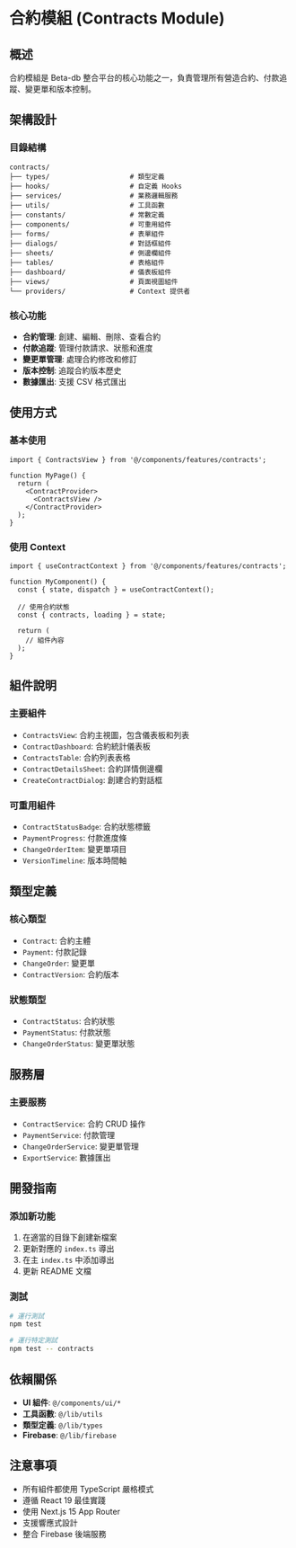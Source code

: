# 合約模組 (Contracts Module)

## 概述

合約模組是 Beta-db 整合平台的核心功能之一，負責管理所有營造合約、付款追蹤、變更單和版本控制。

## 架構設計

### 目錄結構

```
contracts/
├── types/                    # 類型定義
├── hooks/                    # 自定義 Hooks
├── services/                 # 業務邏輯服務
├── utils/                    # 工具函數
├── constants/                # 常數定義
├── components/               # 可重用組件
├── forms/                    # 表單組件
├── dialogs/                  # 對話框組件
├── sheets/                   # 側邊欄組件
├── tables/                   # 表格組件
├── dashboard/                # 儀表板組件
├── views/                    # 頁面視圖組件
└── providers/                # Context 提供者
```

### 核心功能

- **合約管理**: 創建、編輯、刪除、查看合約
- **付款追蹤**: 管理付款請求、狀態和進度
- **變更單管理**: 處理合約修改和修訂
- **版本控制**: 追蹤合約版本歷史
- **數據匯出**: 支援 CSV 格式匯出

## 使用方式

### 基本使用

```tsx
import { ContractsView } from '@/components/features/contracts';

function MyPage() {
  return (
    <ContractProvider>
      <ContractsView />
    </ContractProvider>
  );
}
```

### 使用 Context

```tsx
import { useContractContext } from '@/components/features/contracts';

function MyComponent() {
  const { state, dispatch } = useContractContext();
  
  // 使用合約狀態
  const { contracts, loading } = state;
  
  return (
    // 組件內容
  );
}
```

## 組件說明

### 主要組件

- `ContractsView`: 合約主視圖，包含儀表板和列表
- `ContractDashboard`: 合約統計儀表板
- `ContractsTable`: 合約列表表格
- `ContractDetailsSheet`: 合約詳情側邊欄
- `CreateContractDialog`: 創建合約對話框

### 可重用組件

- `ContractStatusBadge`: 合約狀態標籤
- `PaymentProgress`: 付款進度條
- `ChangeOrderItem`: 變更單項目
- `VersionTimeline`: 版本時間軸

## 類型定義

### 核心類型

- `Contract`: 合約主體
- `Payment`: 付款記錄
- `ChangeOrder`: 變更單
- `ContractVersion`: 合約版本

### 狀態類型

- `ContractStatus`: 合約狀態
- `PaymentStatus`: 付款狀態
- `ChangeOrderStatus`: 變更單狀態

## 服務層

### 主要服務

- `ContractService`: 合約 CRUD 操作
- `PaymentService`: 付款管理
- `ChangeOrderService`: 變更單管理
- `ExportService`: 數據匯出

## 開發指南

### 添加新功能

1. 在適當的目錄下創建新檔案
2. 更新對應的 `index.ts` 導出
3. 在主 `index.ts` 中添加導出
4. 更新 README 文檔

### 測試

```bash
# 運行測試
npm test

# 運行特定測試
npm test -- contracts
```

## 依賴關係

- **UI 組件**: `@/components/ui/*`
- **工具函數**: `@/lib/utils`
- **類型定義**: `@/lib/types`
- **Firebase**: `@/lib/firebase`

## 注意事項

- 所有組件都使用 TypeScript 嚴格模式
- 遵循 React 19 最佳實踐
- 使用 Next.js 15 App Router
- 支援響應式設計
- 整合 Firebase 後端服務